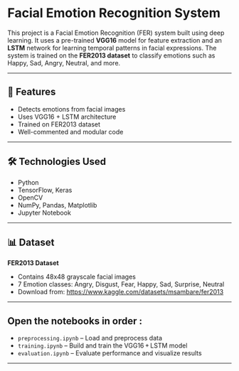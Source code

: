 # Facial Emotion Recognition System

This project is a Facial Emotion Recognition (FER) system built using deep learning. It uses a pre-trained **VGG16** model for feature extraction and an **LSTM** network for learning temporal patterns in facial expressions. The system is trained on the **FER2013 dataset** to classify emotions such as Happy, Sad, Angry, Neutral, and more.

---

## 🚀 Features

- Detects emotions from facial images
- Uses VGG16 + LSTM architecture
- Trained on FER2013 dataset
- Well-commented and modular code

---

## 🛠️ Technologies Used

- Python  
- TensorFlow, Keras  
- OpenCV  
- NumPy, Pandas, Matplotlib  
- Jupyter Notebook

---

## 📊 Dataset

**FER2013 Dataset**  
- Contains 48x48 grayscale facial images  
- 7 Emotion classes: Angry, Disgust, Fear, Happy, Sad, Surprise, Neutral  
- Download from: https://www.kaggle.com/datasets/msambare/fer2013

---
## Open the notebooks in order :

- `preprocessing.ipynb` – Load and preprocess data  
- `training.ipynb` – Build and train the VGG16 + LSTM model  
- `evaluation.ipynb` – Evaluate performance and visualize results


---
